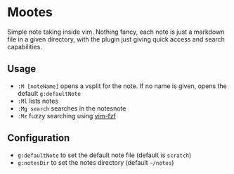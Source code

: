 Mootes
======

Simple note taking inside vim. Nothing fancy, each note is just a markdown file
in a given directory, with the plugin just giving quick access and search
capabilities.

Usage
-----

-   `:M [noteName]` opens a vsplit for the note. If no name is given, opens the
    default `g:defaultNote`
-    `:Ml` lists notes
-    `:Mg search` searches in the notesnote
-    `:Mz` fuzzy searching using [vim-fzf](https://github.com/junegunn/fzf.vim)


Configuration
-------------

-   `g:defaultNote` to set the default note file (default is `scratch`)
-   `g:notesDir` to set the notes directory (default `~/notes`)
